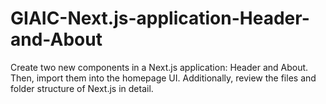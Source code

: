 # GIAIC-Next.js-application-Header-and-About
Create two new components in a Next.js application: Header and About. Then, import them into the homepage UI. Additionally, review the files and folder structure of Next.js in detail.
